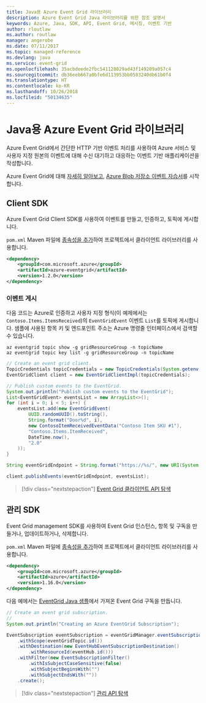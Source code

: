 ```yaml
---
title: Java용 Azure Event Grid 라이브러리
description: Azure Event Grid Java 라이브러리를 위한 참조 설명서
keywords: Azure, Java, SDK, API, Event Grid, 메시징, 이벤트 기반
author: rloutlaw
ms.author: routlaw
manager: angerobe
ms.date: 07/11/2017
ms.topic: managed-reference
ms.devlang: java
ms.service: event-grid
ms.openlocfilehash: 35acbdeede2fbc541128029ad43f149209a057c4
ms.sourcegitcommit: db36eeb667a0bfe6d113953bb0583240db61b0f4
ms.translationtype: HT
ms.contentlocale: ko-KR
ms.lasthandoff: 10/26/2018
ms.locfileid: "50134635"
---
```

# <a name="azure-event-grid-libraries-for-java"></a>Java용 Azure Event Grid 라이브러리

Azure Event Grid에서 간단한 HTTP 기반 이벤트 처리를 사용하여 Azure 서비스 및 사용자 지정 원본의 이벤트에 대해 수신 대기하고 대응하는 이벤트 기반 애플리케이션을 작성합니다.

Azure Event Grid에 대해 [자세히 알아보고](/azure/event-grid/overview), [Azure Blob 저장소 이벤트 자습서](/azure/storage/blobs/storage-blob-event-quickstart)를 시작합니다. 

## <a name="client-sdk"></a>Client SDK

Azure Event Grid Client SDK를 사용하여 이벤트를 만들고, 인증하고, 토픽에 게시합니다.

`pom.xml` Maven 파일에 [종속성을 추가](https://maven.apache.org/guides/getting-started/index.html#How_do_I_use_external_dependencies)하여 프로젝트에서 클라이언트 라이브러리를 사용합니다.

```XML
<dependency>
    <groupId>com.microsoft.azure</groupId>
    <artifactId>azure-eventgrid</artifactId>
    <version>1.2.0</version>
</dependency>
```   

### <a name="publish-events"></a>이벤트 게시

다음 코드는 Azure로 인증하고 사용자 지정 형식(이 예제에서는 `Contoso.Items.ItemsReceived`)의 `EventGridEvent` 이벤트 `List`를 토픽에 게시합니다. 샘플에 사용된 항목 키 및 엔드포인트 주소는 Azure 명령줄 인터페이스에서 검색할 수 있습니다.

```azurecli-interactive
az eventgrid topic show -g gridResourceGroup -n topicName
az eventgrid topic key list -g gridResourceGroup -n topicName
```

```java
// Create an event grid client.
TopicCredentials topicCredentials = new TopicCredentials(System.getenv("EVENTGRID_TOPIC_KEY"));
EventGridClient client = new EventGridClientImpl(topicCredentials);

// Publish custom events to the EventGrid.
System.out.println("Publish custom events to the EventGrid");
List<EventGridEvent> eventsList = new ArrayList<>();
for (int i = 0; i < 5; i++) {
    eventsList.add(new EventGridEvent(
        UUID.randomUUID().toString(),
        String.format("Door%d", i),
        new ContosoItemReceivedEventData("Contoso Item SKU #1"),
        "Contoso.Items.ItemReceived",
        DateTime.now(),
        "2.0"
    ));
}

String eventGridEndpoint = String.format("https://%s/", new URI(System.getenv("EVENTGRID_TOPIC_ENDPOINT")).getHost());

client.publishEvents(eventGridEndpoint, eventsList);
```

> [!div class="nextstepaction"]
> [Event Grid 클라이언트 API 탐색](/java/api/overview/azure/eventgrid/client)

## <a name="management-sdk"></a>관리 SDK

Event Grid management SDK를 사용하여 Event Grid 인스턴스, 항목 및 구독을 만들거나, 업데이트하거나, 삭제합니다.

`pom.xml` Maven 파일에 [종속성을 추가](https://maven.apache.org/guides/getting-started/index.html#How_do_I_use_external_dependencies)하여 프로젝트에서 클라이언트 라이브러리를 사용합니다.

```XML
<dependency>
    <groupId>com.microsoft.azure</groupId>
    <artifactId>azure</artifactId>
    <version>1.16.0</version>
</dependency>
```   

다음 예에서는 [EventGrid Java 샘플](https://github.com/Azure-Samples/event-grid-java-publish-consume-events)에서 가져온 Event Grid 구독을 만듭니다.

```java
// Create an event grid subscription.
//
System.out.println("Creating an Azure EventGrid Subscription");

EventSubscription eventSubscription = eventGridManager.eventSubscriptions().define(eventSubscriptionName)
    .withScope(eventGridTopic.id())
    .withDestination(new EventHubEventSubscriptionDestination()
        .withResourceId(eventHub.id()))
    .withFilter(new EventSubscriptionFilter()
        .withIsSubjectCaseSensitive(false)
        .withSubjectBeginsWith("")
        .withSubjectEndsWith(""))
    .create();
```

> [!div class="nextstepaction"]
> [관리 API 탐색](/java/api/overview/azure/eventgrid/management)